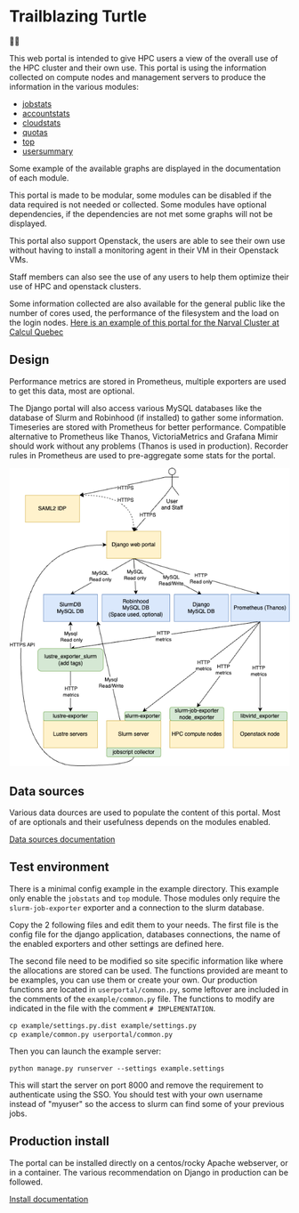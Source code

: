 # Trailblazing Turtle
🐢🚀

This web portal is intended to give HPC users a view of the overall use of the HPC cluster and their own use. This portal is using the information collected on compute nodes and management servers to produce the information in the various modules:

* [jobstats](docs/jobstats.md)
* [accountstats](docs/accountstats.md)
* [cloudstats](docs/cloudstats.md)
* [quotas](docs/quotas.md)
* [top](docs/top.md)
* [usersummary](docs/usersummary.md)

Some example of the available graphs are displayed in the documentation of each module. 

This portal is made to be modular, some modules can be disabled if the data required is not needed or collected. Some modules have optional dependencies, if the dependencies are not met some graphs will not be displayed.

This portal also support Openstack, the users are able to see their own use without having to install a monitoring agent in their VM in their Openstack VMs.

Staff members can also see the use of any users to help them optimize their use of HPC and openstack clusters.

Some information collected are also available for the general public like the number of cores used, the performance of the filesystem and the load on the login nodes.
[Here is an example of this portal for the Narval Cluster at Calcul Quebec](https://portail.narval.calculquebec.ca/)

## Design
Performance metrics are stored in Prometheus, multiple exporters are used to get this data, most are optional.

The Django portal will also access various MySQL databases like the database of Slurm and Robinhood (if installed) to gather some information. Timeseries are stored with Prometheus for better performance. Compatible alternative to Prometheus like Thanos, VictoriaMetrics and Grafana Mimir should work without any problems (Thanos is used in production). Recorder rules in Prometheus are used to pre-aggregate some stats for the portal.

![Architecture diagram](docs/userportal.png)

## Data sources
Various data dources are used to populate the content of this portal. Most of are optionals and their usefulness depends on the modules enabled.

[Data sources documentation](docs/data.md)

## Test environment
There is a minimal config example in the example directory. This example only enable the `jobstats` and `top` module. Those modules only require the `slurm-job-exporter` exporter and a connection to the slurm database.

Copy the 2 following files and edit them to your needs.
The first file is the config file for the django application, databases connections, the name of the enabled exporters and other settings are defined here.

The second file need to be modified so site specific information like where the allocations are stored can be used. The functions provided are meant to be examples, you can use them or create your own. Our production functions are located in `userportal/common.py`, some leftover are included in the comments of the `example/common.py` file. The functions to modify are indicated in the file with the comment `# IMPLEMENTATION`.

```
cp example/settings.py.dist example/settings.py
cp example/common.py userportal/common.py
```

Then you can launch the example server:
```
python manage.py runserver --settings example.settings
```

This will start the server on port 8000 and remove the requirement to authenticate using the SSO. You should test with your own username instead of "myuser" so the access to slurm can find some of your previous jobs.

## Production install
The portal can be installed directly on a centos/rocky Apache webserver, or in a container. The various recommendation on Django in production can be followed.

[Install documentation](docs/install.md)